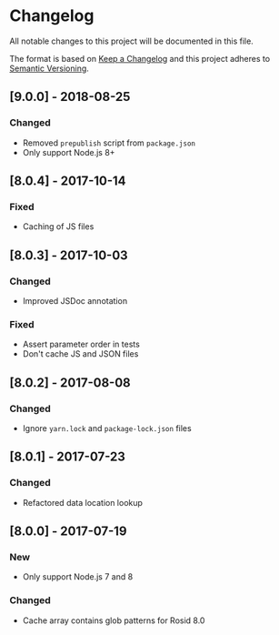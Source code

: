 # Changelog

All notable changes to this project will be documented in this file.

The format is based on [Keep a Changelog](http://keepachangelog.com/en/1.0.0/) and this project adheres to [Semantic Versioning](http://semver.org/spec/v2.0.0.html).

## [9.0.0] - 2018-08-25

### Changed

- Removed `prepublish` script from `package.json`
- Only support Node.js 8+

## [8.0.4] - 2017-10-14

### Fixed

- Caching of JS files

## [8.0.3] - 2017-10-03

### Changed

- Improved JSDoc annotation

### Fixed

- Assert parameter order in tests
- Don't cache JS and JSON files

## [8.0.2] - 2017-08-08

### Changed

- Ignore `yarn.lock` and `package-lock.json` files

## [8.0.1] - 2017-07-23

### Changed

- Refactored data location lookup

## [8.0.0] - 2017-07-19

### New

- Only support Node.js 7 and 8

### Changed

- Cache array contains glob patterns for Rosid 8.0